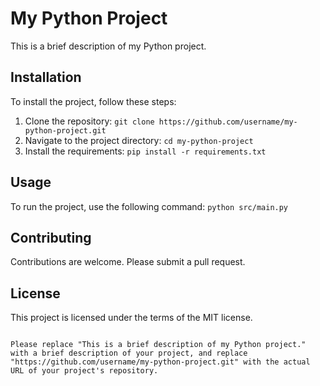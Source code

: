 # My Python Project

This is a brief description of my Python project.

## Installation

To install the project, follow these steps:

1. Clone the repository: `git clone https://github.com/username/my-python-project.git`
2. Navigate to the project directory: `cd my-python-project`
3. Install the requirements: `pip install -r requirements.txt`

## Usage

To run the project, use the following command: `python src/main.py`

## Contributing

Contributions are welcome. Please submit a pull request.

## License

This project is licensed under the terms of the MIT license.
```

Please replace "This is a brief description of my Python project." with a brief description of your project, and replace "https://github.com/username/my-python-project.git" with the actual URL of your project's repository.